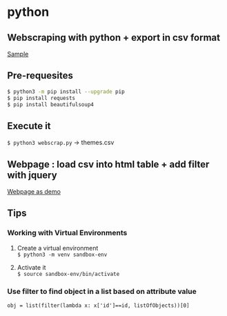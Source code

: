 # python

## Webscraping with python + export in csv format

[Sample](https://github.com/dgucc/python/blob/main/webscrap/webscrap.py)

## Pre-requesites
```bash
$ python3 -m pip install --upgrade pip
$ pip install requests  
$ pip install beautifulsoup4  
```
## Execute it
`$ python3 webscrap.py` 
&rarr; themes.csv  

## Webpage : load csv into html table + add filter with jquery

[Webpage as demo](https://github.com/dgucc/python/blob/main/webscrap/index.html)  

## Tips

### Working with Virtual Environments  

1. Create a virtual environment  
`$ python3 -m venv sandbox-env`  

2. Activate it  
`$ source sandbox-env/bin/activate`  


### Use filter to find object in a list based on attribute value  
`obj = list(filter(lambda x: x['id']==id, listOfObjects))[0]`

